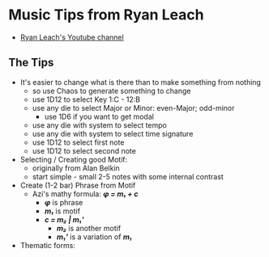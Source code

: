 # Music Tips from Ryan Leach
- [Ryan Leach's Youtube channel](https://www.youtube.com/c/RyanLeach)


## The Tips
- It's easier to change what is there than to make something from nothing
    - so use Chaos to generate something to change
    - use 1D12 to select Key 1:C - 12:B
    - use any die to select Major or Minor: even-Major; odd-minor
        - use 1D6 if you want to get modal
    - use any die with system to select tempo
    - use any die with system to select time signature
    - use 1D12 to select first note
    - use 1D12 to select second note
- Selecting / Creating good Motif:
    - originally from Alan Belkin
    - start simple - small 2-5 notes with some internal contrast
- Create (1-2 bar) Phrase from Motif
    - Azi's mathy formula: <em><strong>&phi; = m&#x2081; + c</strong></em>
        - <em><strong>&phi;</strong></em> is phrase
        - <em><strong>m&#x2081;</strong></em> is motif
        - <em><strong>c = m&#x2082; | m&#x2081;'</strong></em>
            - <em><strong>m&#x2082;</strong></em> is another motif
            - <em><strong>m&#x2081;'</strong></em> is a variation of <em><strong>m&#x2081;</strong></em>
- Thematic forms:


